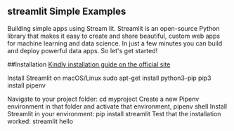 ## streamlit Simple Examples
Building simple apps using Stream lit. Streamlit is an open-source Python library that makes it easy to create and share beautiful, custom web apps for machine learning and data science. In just a few minutes you can build and deploy powerful data apps. So let's get started!

##Installation 
[Kindly installation guide on the official site](https://docs.streamlit.io/library/get-started/installation)

Install Streamlit on macOS/Linux
sudo apt-get install python3-pip
pip3 install pipenv

Navigate to your project folder:
    cd myproject
Create a new Pipenv environment in that folder and activate that environment,
    pipenv shell
Install Streamlit in your environment:
    pip install streamlit
Test that the installation worked:
    streamlit hello
